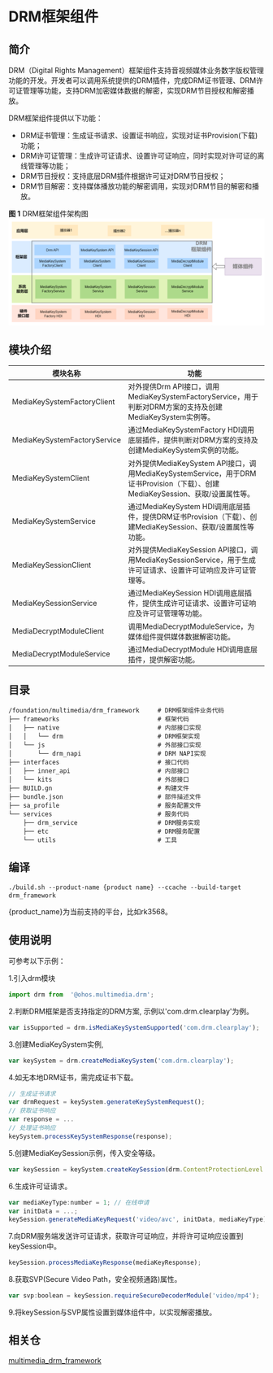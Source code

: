 # DRM框架组件
## 简介
DRM（Digital Rights Management）框架组件支持音视频媒体业务数字版权管理功能的开发。开发者可以调用系统提供的DRM插件，完成DRM证书管理、DRM许可证管理等功能，支持DRM加密媒体数据的解密，实现DRM节目授权和解密播放。

DRM框架组件提供以下功能：
* DRM证书管理：生成证书请求、设置证书响应，实现对证书Provision(下载)功能；
* DRM许可证管理：生成许可证请求、设置许可证响应，同时实现对许可证的离线管理等功能；
* DRM节目授权：支持底层DRM插件根据许可证对DRM节目授权；
* DRM节目解密：支持媒体播放功能的解密调用，实现对DRM节目的解密和播放。

**图 1**  DRM框架组件架构图<a name=""></a>
![](figures/architecture-zh.png)

## 模块介绍

| 模块名称 | 功能 |
| ------- | ----|
| MediaKeySystemFactoryClient | 对外提供Drm API接口，调用MediaKeySystemFactoryService，用于判断对DRM方案的支持及创建MediaKeySystem实例等。 |
| MediaKeySystemFactoryService | 通过MediaKeySystemFactory HDI调用底层插件，提供判断对DRM方案的支持及创建MediaKeySystem实例的功能。 |
| MediaKeySystemClient |  对外提供MediaKeySystem API接口，调用MediaKeySystemService，用于DRM证书Provision（下载）、创建MediaKeySession、获取/设置属性等。 |
| MediaKeySystemService | 通过MediaKeySystem HDI调用底层插件，提供DRM证书Provision（下载）、创建MediaKeySession、获取/设置属性等功能。|
| MediaKeySessionClient |  对外提供MediaKeySession API接口，调用MediaKeySessionService，用于生成许可证请求、设置许可证响应及许可证管理等。 |
| MediaKeySessionService | 通过MediaKeySession HDI调用底层插件，提供生成许可证请求、设置许可证响应及许可证管理等功能。 |
| MediaDecryptModuleClient | 调用MediaDecryptModuleService，为媒体组件提供媒体数据解密功能。|
| MediaDecryptModuleService | 通过MediaDecryptModule HDI调用底层插件，提供解密功能。|

## 目录
```
/foundation/multimedia/drm_framework     # DRM框架组件业务代码
├── frameworks                           # 框架代码
│   ├── native                           # 内部接口实现
│   │   └── drm                          # DRM框架实现
│   └── js                               # 外部接口实现
│       └── drm_napi                     # DRM NAPI实现
├── interfaces                           # 接口代码
│   ├── inner_api                        # 内部接口
│   └── kits                             # 外部接口
├── BUILD.gn                             # 构建文件
├── bundle.json                          # 部件描述文件
├── sa_profile                           # 服务配置文件
└── services                             # 服务代码
    ├── drm_service                      # DRM服务实现
    ├── etc                              # DRM服务配置
    └── utils                            # 工具
```
## 编译
~~~shell
./build.sh --product-name {product name} --ccache --build-target drm_framework
~~~
{product_name}为当前支持的平台，比如rk3568。
## 使用说明
可参考以下示例：

1.引入drm模块
~~~js
import drm from  '@ohos.multimedia.drm';
~~~
2.判断DRM框架是否支持指定的DRM方案, 示例以'com.drm.clearplay'为例。
~~~js
var isSupported = drm.isMediaKeySystemSupported('com.drm.clearplay');
~~~
3.创建MediaKeySystem实例, 
~~~js
var keySystem = drm.createMediaKeySystem('com.drm.clearplay');
~~~
4.如无本地DRM证书，需完成证书下载。
~~~js
// 生成证书请求
var drmRequest = keySystem.generateKeySystemRequest();
// 获取证书响应
var response = ...
// 处理证书响应
keySystem.processKeySystemResponse(response);
~~~
5.创建MediaKeySession示例，传入安全等级。
~~~js
var keySession = keySystem.createKeySession(drm.ContentProtectionLevel.CONTENT_PROTECTION_LEVEL_SW_CRYPTO);
~~~
6.生成许可证请求。
~~~js
var mediaKeyType:number = 1; // 在线申请
var initData = ...;
keySession.generateMediaKeyRequest('video/avc', initData, mediaKeyType);
~~~
7.向DRM服务端发送许可证请求，获取许可证响应，并将许可证响应设置到keySession中。
~~~js
keySession.processMediaKeyResponse(mediaKeyResponse);
~~~
8.获取SVP(Secure Video Path，安全视频通路)属性。
~~~js
var svp:boolean = keySession.requireSecureDecoderModule('video/mp4');
~~~
9.将keySession与SVP属性设置到媒体组件中，以实现解密播放。

## 相关仓
[multimedia\_drm\_framework](https://gitee.com/openharmony/multimedia_drm_framework)
